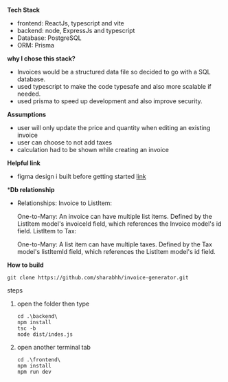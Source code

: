 **Tech Stack**

*   frontend: ReactJs, typescript and vite
*   backend: node, ExpressJs and typescript
*   Database: PostgreSQL
*   ORM: Prisma

**why I chose this stack?**

*   Invoices would be a structured data file so decided to go with a SQL database.
*   used typescript to make the code typesafe and also more scalable if needed.
*   used prisma to speed up development and also improve security.

**Assumptions**

*   user will only update the price and quantity when editing an existing invoice
*   user can choose to not add taxes
*   calculation had to be shown while creating an invoice

**Helpful link**
*   figma design i built before getting started [link](https://www.figma.com/design/XTC04R6Ukqvu0QQ4N4iYyH/Invoice-Generator?node-id=0-1&t=Y83lPq9EJ4VGGpKL-1)

***Db relationship**
*   Relationships:
    Invoice to ListItem:

    One-to-Many: An invoice can have multiple list items.
    Defined by the ListItem model's invoiceId field, which references the Invoice model's id field.
    ListItem to Tax:

    One-to-Many: A list item can have multiple taxes.
    Defined by the Tax model's listItemId field, which references the ListItem model's id field.

**How to build**

```plaintext
git clone https://github.com/sharabhh/invoice-generator.git
```

steps

1.  open the folder then type
    
    ```plaintext
    cd .\backend\
    npm install
    tsc -b
    node dist/indes.js
    ```
    
2.  open another terminal tab
    
    ```plaintext
    cd .\frontend\
    npm install
    npm run dev
    ```